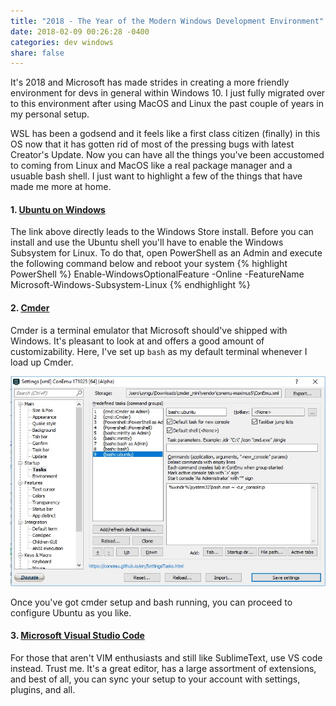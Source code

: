 ```yaml
---
title: "2018 - The Year of the Modern Windows Development Environment"
date: 2018-02-09 00:26:28 -0400
categories: dev windows
share: false
---
```

It's 2018 and Microsoft has made strides in creating a more friendly environment for devs in general within Windows 10.
I just fully migrated over to this environment after using MacOS and Linux the past couple of years in my personal
setup.

WSL has been a godsend and it feels like a first class citizen (finally) in this OS now that it has gotten rid of 
most of the pressing bugs with latest Creator's Update. Now you can have all the things you've been accustomed 
to coming from Linux and MacOS like a real package manager and a usuable bash shell. I just want to highlight
a few of the things that have made me more at home.

#### 1. [Ubuntu on Windows](https://www.microsoft.com/store/productId/9NBLGGH4MSV6)
The link above directly leads to the Windows Store install. Before you can install and use the Ubuntu shell you'll
have to enable the Windows Subsystem for Linux. To do that, open PowerShell as an Admin and execute the following
command below and reboot your system
{% highlight PowerShell %}
Enable-WindowsOptionalFeature -Online -FeatureName Microsoft-Windows-Subsystem-Linux
{% endhighlight %}

#### 2. [Cmder](http://cmder.net)
Cmder is a terminal emulator that Microsoft should've shipped with Windows. It's pleasant to look 
at and offers a good amount of customizability. Here, I've set up `bash` as my default terminal whenever I load up
Cmder.

![Cmder Setup](/assets/posts/2018-02-09-cmder.jpg "Cmder Setup")

Once you've got cmder setup and bash running, you can proceed to configure Ubuntu as you like. 

#### 3. [Microsoft Visual Studio Code](https://code.visualstudio.com/)
For those that aren't VIM enthusiasts and still like SublimeText, use VS code instead. Trust me. It's a great editor, has a 
large assortment of extensions, and best of all, you can sync your setup to your account with settings, plugins, and all.


